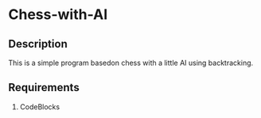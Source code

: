 # Chess-with-AI
## Description
This is a simple program basedon chess with a little AI using backtracking.
## Requirements
1. CodeBlocks
